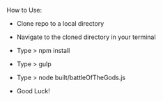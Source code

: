 How to Use:

- Clone repo to a local directory

- Navigate to the cloned directory in your terminal

- Type > npm install

- Type > gulp

- Type > node built/battleOfTheGods.js

- Good Luck!
